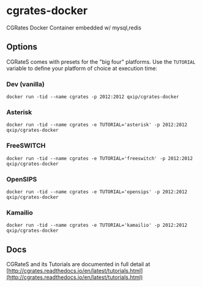 # cgrates-docker
CGRates Docker Container embedded w/ mysql,redis


## Options
CGRateS comes with presets for the "big four" platforms. Use the ```TUTORIAL``` variable to define your platform of choice at execution time:

### Dev (vanilla)
```docker run -tid --name cgrates -p 2012:2012 qxip/cgrates-docker```

### Asterisk
```docker run -tid --name cgrates -e TUTORIAL='asterisk' -p 2012:2012 qxip/cgrates-docker```

### FreeSWITCH
```docker run -tid --name cgrates -e TUTORIAL='freeswitch' -p 2012:2012 qxip/cgrates-docker```

### OpenSIPS
```docker run -tid --name cgrates -e TUTORIAL='opensips' -p 2012:2012 qxip/cgrates-docker```

### Kamailio
```docker run -tid --name cgrates -e TUTORIAL='kamailio' -p 2012:2012 qxip/cgrates-docker```

## Docs
CGRateS and its Tutorials are documented in full detail at [http://cgrates.readthedocs.io/en/latest/tutorials.html](http://cgrates.readthedocs.io/en/latest/tutorials.html)
